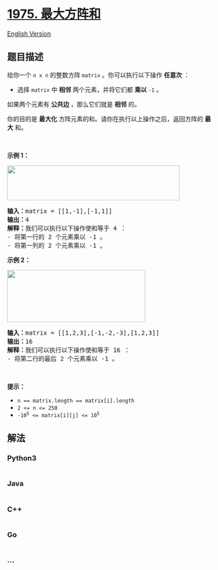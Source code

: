 # [1975. 最大方阵和](https://leetcode.cn/problems/maximum-matrix-sum)

[English Version](/solution/1900-1999/1975.Maximum%20Matrix%20Sum/README_EN.md)

## 题目描述

<!-- 这里写题目描述 -->

<p>给你一个&nbsp;<code>n x n</code>&nbsp;的整数方阵&nbsp;<code>matrix</code>&nbsp;。你可以执行以下操作&nbsp;<strong>任意次</strong>&nbsp;：</p>

<ul>
	<li>选择&nbsp;<code>matrix</code>&nbsp;中&nbsp;<strong>相邻</strong>&nbsp;两个元素，并将它们都 <strong>乘以</strong>&nbsp;<code>-1</code>&nbsp;。</li>
</ul>

<p>如果两个元素有 <strong>公共边</strong>&nbsp;，那么它们就是 <strong>相邻</strong>&nbsp;的。</p>

<p>你的目的是 <strong>最大化</strong>&nbsp;方阵元素的和。请你在执行以上操作之后，返回方阵的&nbsp;<strong>最大</strong>&nbsp;和。</p>

<p>&nbsp;</p>

<p><strong>示例 1：</strong></p>
<img alt="" src="https://assets.leetcode.com/uploads/2021/07/16/pc79-q2ex1.png" style="width: 401px; height: 81px;">
<pre><b>输入：</b>matrix = [[1,-1],[-1,1]]
<b>输出：</b>4
<b>解释：</b>我们可以执行以下操作使和等于 4 ：
- 将第一行的 2 个元素乘以 -1 。
- 将第一列的 2 个元素乘以 -1 。
</pre>

<p><strong>示例&nbsp;2：</strong></p>
<img alt="" src="https://assets.leetcode.com/uploads/2021/07/16/pc79-q2ex2.png" style="width: 321px; height: 121px;">
<pre><b>输入：</b>matrix = [[1,2,3],[-1,-2,-3],[1,2,3]]
<b>输出：</b>16
<b>解释：</b>我们可以执行以下操作使和等于 16 ：
- 将第二行的最后 2 个元素乘以 -1 。
</pre>

<p>&nbsp;</p>

<p><strong>提示：</strong></p>

<ul>
	<li><code>n == matrix.length == matrix[i].length</code></li>
	<li><code>2 &lt;= n &lt;= 250</code></li>
	<li><code>-10<sup>5</sup> &lt;= matrix[i][j] &lt;= 10<sup>5</sup></code></li>
</ul>


## 解法

<!-- 这里可写通用的实现逻辑 -->

<!-- tabs:start -->

### **Python3**

<!-- 这里可写当前语言的特殊实现逻辑 -->

```python

```

### **Java**

<!-- 这里可写当前语言的特殊实现逻辑 -->

```java

```

### **C++**

```cpp

```

### **Go**

```go

```

### **...**

```

```

<!-- tabs:end -->